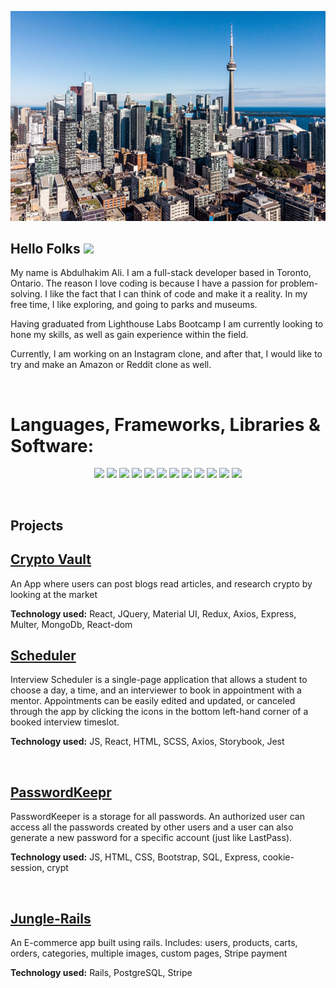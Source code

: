 ![](https://github.com/nomadicafrican/nomadicafrican/blob/master/images/istockphoto-1040643480-170667a.jpeg?raw=true)

## Hello Folks  <img src="https://raw.githubusercontent.com/MartinHeinz/MartinHeinz/master/wave.gif" width="30px">
My name is Abdulhakim Ali. I am a full-stack developer based in Toronto, Ontario.
The reason I love coding is because I have a passion for problem-solving. I like the fact that I can think of code and make it a reality. In my free time, I like exploring, and going to parks and museums.

Having graduated from Lighthouse Labs Bootcamp I am currently looking to hone my skills, as well as gain experience within the field.

Currently, I am working on an Instagram clone, and after that, I would like to try and make an Amazon or Reddit clone as well.

<br/>

# Languages, Frameworks, Libraries & Software:

<p align="center">

<img src="https://img.shields.io/badge/PostgreSQL-316192?style=for-the-badge&logo=postgresql&logoColor=white" />

<img src="https://img.shields.io/badge/React-20232A?style=for-the-badge&logo=react&logoColor=61DAFB" />

<img src="https://img.shields.io/badge/Node.js-339933?style=for-the-badge&logo=nodedotjs&logoColor=white" />

<img src="https://img.shields.io/badge/CSS3-1572B6?style=for-the-badge&logo=css3&logoColor=white" />

<img src="https://img.shields.io/badge/HTML5-E34F26?style=for-the-badge&logo=html5&logoColor=white" />

<img src="https://img.shields.io/badge/jQuery-0769AD?style=for-the-badge&logo=jquery&logoColor=white"/>

<img src="https://img.shields.io/badge/Figma-F24E1E?style=for-the-badge&logo=figma&logoColor=white"/>

<img src="https://img.shields.io/badge/Adobe%20Photoshop-31A8FF?style=for-the-badge&logo=Adobe%20Photoshop&logoColor=black"/>

<img src="https://img.shields.io/badge/Express.js-000000?style=for-the-badge&logo=express&logoColor=white"/>

<img src="https://img.shields.io/badge/GIT-E44C30?style=for-the-badge&logo=git&logoColor=white"/>

<img src="https://img.shields.io/badge/React_Router-CA4245?style=for-the-badge&logo=react-router&logoColor=white"/>
  
<img src="https://img.shields.io/badge/MongoDB-4EA94B?style=for-the-badge&logo=mongodb&logoColor=white"/>

</p>
<br/>

## Projects

[<h2>Crypto Vault</h2>](https://github.com/nomadicafrican/final_project)
An App where users can post blogs read articles, and research crypto by looking at the market

<b>Technology used:</b> React, JQuery, Material UI, Redux, Axios, Express, Multer, MongoDb, React-dom
    
   
[<h2>Scheduler</h2>](https://github.com/nomadicafrican/scheduler)

Interview Scheduler is a single-page application that allows a student to choose a day, a time, and an interviewer to book in appointment with a mentor. Appointments can be easily edited and updated, or canceled through the app by clicking the icons in the bottom left-hand corner of a booked interview timeslot.

<b>Technology used:</b> JS, React, HTML, SCSS, Axios, Storybook, Jest

<br/>

[<h2>PasswordKeepr</h2>](https://github.com/nomadicafrican/PasswordKeeper)

PasswordKeeper is a storage for all passwords. An authorized user can access all the passwords created by other users and a user can also generate a new password for a specific account (just like LastPass).

<b>Technology used:</b> JS, HTML, CSS, Bootstrap, SQL, Express, cookie-session, crypt

<br/>

[<h2>Jungle-Rails</h2>](https://github.com/nomadicafrican/jungle-rails)

An E-commerce app built using rails. Includes: users, products, carts, orders, categories, multiple images, custom pages, Stripe payment

<b>Technology used:</b> Rails, PostgreSQL, Stripe

<br/>
